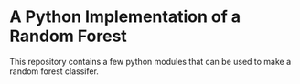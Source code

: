 A Python Implementation of a Random Forest
==========================================

This repository contains a few python modules that can be used to make 
a random forest classifer. 

